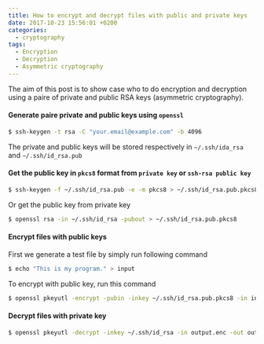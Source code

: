 ```yaml
---
title: How to encrypt and decrypt files with public and private keys
date: 2017-10-23 15:56:01 +0200
categories:
  - cryptography
tags: 
  - Encryption
  - Decryption
  - Asymmetric cryptography
---
```


The aim of this post is to show case who to do encryption and decryption using a paire of private
and public RSA keys (asymmetric cryptography).

#### Generate paire private and public keys using `openssl`

```bash
$ ssh-keygen -t rsa -C "your.email@example.com" -b 4096
```

The private and public keys will be stored respectively in `~/.ssh/ida_rsa` and `~/.ssh/id_rsa.pub`

#### Get the public key in `pkcs8` format from `private key` or `ssh-rsa public key`

```bash
$ ssh-keygen -f ~/.ssh/id_rsa.pub -e -m pkcs8 > ~/.ssh/id_rsa.pub.pkcs8
```

Or get the public key from private key

```bash
$ openssl rsa -in ~/.ssh/id_rsa -pubout > ~/.ssh/id_rsa.pub.pkcs8
```

#### Encrypt files with public keys

First we generate a test file by simply run following command

```bash
$ echo "This is my program." > input
```

To encrypt with public key, run this command

```bash
$ openssl pkeyutl -encrypt -pubin -inkey ~/.ssh/id_rsa.pub.pkcs8 -in input -out output.enc
```

#### Decrypt files with private key

```bash
$ openssl pkeyutl -decrypt -inkey ~/.ssh/id_rsa -in output.enc -out output.dec
```